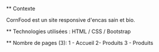 ** Contexte

CornFood est un site responsive d'encas sain et bio.

** Technologies utilisées :
HTML / CSS / Bootstrap

** Nombre de pages (3):
1 - Accueil
2- Produits
3 - Produits

